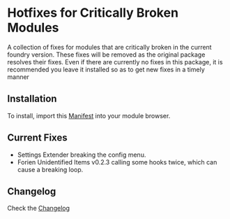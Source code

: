 # Hotfixes for Critically Broken Modules
A collection of fixes for modules that are critically broken in the current foundry version. These fixes will be removed as the original package resolves their fixes. Even if there are currently no fixes in this package, it is recommended you leave it installed so as to get new fixes in a timely manner

## Installation

To install, import this [Manifest](https://github.com/League-of-Foundry-Developers/Hotfixes-for-Critically-Broken-Modules/releases/download/latest/module.json) into your module browser.

## Current Fixes

* Settings Extender breaking the config menu.
* Forien Unidentified Items v0.2.3 calling some hooks twice, which can cause a breaking loop.

## Changelog

Check the [Changelog](https://github.com/League-of-Foundry-Developers/Hotfixes-for-Critically-Broken-Modules/blob/master/CHANGELOG.md)
